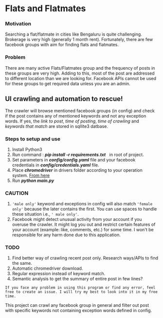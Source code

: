 # Flats and Flatmates

### Motivation

Searching a flat/flatmate in cities like Bengaluru is quite challenging. Brokerage is very high (generally 1 month rent). Fortunately, there are few facebook groups with aim for finding flats and flatmates. 

### Problem

There are many active Flats/Flatmates group and the frequency of posts in these groups are very high. Adding to this, most of the post are addressed to different location than we are looking for. Facebook APIs cannot be used for these groups to get required data unless you are an admin.

## UI crawling and automation to rescue!
The crawler will browse mentioned facebook groups (in config) and check if the post contains any of mentioned keywords and not any exception words. If yes, the *link to post*, *time of posting*, *time of crawling* and *keywords that match* are stored in sqllite3 datbase.

### Steps to setup and use
1. Install Python3
2. Run command : ***pip install -r requirements.txt***  &nbsp; in root of project.
3. Set parameters in ***config/config.yaml*** file and your facebook credentials in ***config/credentials.yaml*** file.
4. Place ***chromedriver*** in drivers folder according to your operation system. [From here](http://chromedriver.chromium.org/downloads)
5. Run ***python main.py***

### CAUTION
1. ```'male only'``` keyword and exceptions in config will also match ```'female only'``` because the later contains the first.
   You can use spaces to handle these situation i.e., ```' male only'```.
2. Facebook might detect unusual activity from your account if you overuse the crawler. 
   It might log you out and restrict certain features of your account (example: like, comments, etc.) for some time. 
   I won't be responsible for any harm done due to this application.  

### TODO
1. Find better way of crawling recent post only. Research ways/APIs to find the same.
2. Automatic chromedriver download.
3. Regular expression instead of keyword match.
4. Semantic analysis to get the summary of entire post in few lines?

```
If you face any problem in using this program or find any error, feel free to create an issue. I will try my best to look into it in my free time.
```

This project can crawl any facebook group in general and filter out post with specific keywords not containing exception words defined in config.
